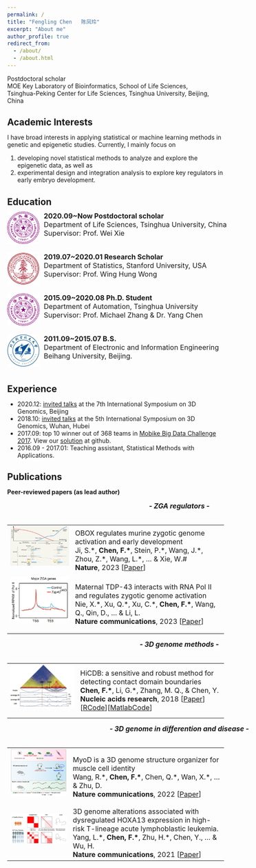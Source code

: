 ```yaml
---
permalink: /
title: "Fengling Chen   陈凤玲"
excerpt: "About me"
author_profile: true
redirect_from: 
  - /about/
  - /about.html
---
```


Postdoctoral scholar  
MOE Key Laboratory of Bioinformatics, School of Life Sciences,  
Tsinghua-Peking Center for Life Sciences, Tsinghua University, Beijing, China

Academic Interests
------
I have broad interests in applying statistical or machine learning methods in genetic and epigenetic studies. Currently, I mainly focus on    
1) developing novel statistical methods to analyze and explore the epigenetic data, as well as   
2) experimental design and integration analysis to explore key regulators in early embryo development.

<meta http-equiv="Content-Type" content="text/html;charset=utf-8">
<style type="text/css">
*{padding:0;margin:0;}
.media{width:1000px;margin:0 auto;border:0 solid #ccc;padding:10px 0;}
.media:after{clear:both;display:block;width:0;height:0;content:""}
.pull-left{height:75px;float:left;border:0 solid #ccc}
.pull-left img{height:75px;}
.media-body{float:left;width:450px;margin-left:10px;font-size:16px;}
</style>

Education
------
<div class="media">
    <span class="pull-left"><img src="images/tsinghua_logo.png" width="75px" height="75px"/></span>
    <div class="media-body">
        <div><span style="font-weight: bold">2020.09~Now     Postdoctoral scholar</span></div>
        <div>Department of Life Sciences, Tsinghua University, China</div>
        <div>Supervisor: Prof. Wei Xie</div>
    </div>
</div>

<div class="media">
    <span class="pull-left"><img src="images/stanford_logo.png" width="75px" height="75px"/></span>
    <div class="media-body">
        <div><span style="font-weight: bold">2019.07~2020.01    Research Scholar</span></div>
        <div>Department of Statistics, Stanford University, USA</div> 
        <div>Supervisor: Prof. Wing Hung Wong</div>
    </div>
</div>

<div class="media">
    <span class="pull-left"><img src="images/tsinghua_logo.png" width="75px" height="75px"/></span>
    <div class="media-body">
        <div><span style="font-weight: bold">2015.09~2020.08    Ph.D. Student</span></div>
        <div>Department of Automation, Tsinghua University</div>
        <div>Supervisor: Prof. Michael Zhang & Dr. Yang Chen  </div>
    </div>
</div>

<div class="media">
    <span class="pull-left"><img src="images/Buaa_logo.jpg" width="75px" height="75px"/></span>
    <div class="media-body">
        <div><span style="font-weight: bold">2011.09~2015.07    B.S.</span></div>
        <div>Department of Electronic and Information Engineering</div> 
        <div>Beihang University, Beijing.</div>
    </div>
</div>

Experience
------
* 2020.12: [invited talks](https://ChenFengling.github.io/files/fengling_20201206_3D%20Genome.pdf) at the 7th International Symposium on 3D Genomics, Beijing
* 2018.10: [invited talks](https://ChenFengling.github.io/files/wuhan1014_fchen.pdf) at the 5th International Symposium on 3D Genomics, Wuhan, Hubei
* 2017.09: top 10 winner out of 368 teams in [Mobike Big Data Challenge 2017](https://biendata.com/competition/mobike/). View our [solution](https://github.com/ChenFengling/mobike-cup) at github.  
* 2016.09 - 2017.01: Teaching assistant, Statistical Methods with Applications.  

Publications
------
**Peer-reviewed papers (as lead author)**
<style>
.pub_title{font-size:16px;}
.pub_author{font-size:16px;}
.pub_journal{font-size:16px;}
.subtitle{ 
    font-size:16px;           
    width: 800px;  
    height: 40px; 
    text-align:center     
} 
</style>

<div class="subtitle"> <i><b>- ZGA regulators -</b></i></div>


<table class="imgtable">

<tr>
<td><img class="proj_thumb" src="images/OBOX.png" width="320px" alt=""/>&nbsp;</td>
<td><div class="pub_title"> OBOX regulates murine zygotic genome activation and early development </div>
<div class="pub_author"> Ji, S.*,<b> Chen, F.*</b>, Stein, P.*, Wang, J.*, Zhou, Z.*, Wang, L.*, … & Xie, W.#</div>
<div class="pub_journal"><b>Nature</b>, 2023 [<a href="https://www.nature.com/articles/s41586-023-06428-3">Paper</a>]</div>
</td>
</tr>

<tr>
<td><img class="proj_thumb" src="images/TDP43.png" width="320px" alt=""/>&nbsp;</td>
<td><div class="pub_title"> Maternal TDP-43 interacts with RNA Pol II and regulates zygotic genome activation </div>
<div class="pub_author"> Nie, X.*, Xu, Q.*, Xu, C.*, <b>Chen, F.*</b>, Wang, Q., Qin, D., … & Li, L. </div>
<div class="pub_journal"><b>Nature communications</b>, 2023 [<a href="https://www.nature.com/articles/s41467-023-39924-1">Paper</a>]</div>
</td>
</tr>
</table>

<div class="subtitle"> <i><b>- 3D genome methods -</b></i></div>

<table class="imgtable">

<tr>
<td><img class="proj_thumb" src="images/HiCDB.png" width="320px" alt=""/>&nbsp;</td>
<td><div class="pub_title"> HiCDB: a sensitive and robust method for detecting contact domain boundaries </div>
<div class="pub_author"> <b>Chen, F.*</b>, Li, G.*, Zhang, M. Q., & Chen, Y. </div>
<div class="pub_journal"><b>Nucleic acids research</b>, 2018 [<a href="https://academic.oup.com/nar/article/46/21/11239/5090284">Paper</a>][<a href="https://github.com/ChenFengling/RHiCDB">RCode</a>][<a href="https://github.com/ChenFengling/HiCDB">MatlabCode</a>]</div>
</td>
</tr>
</table>

<div class="subtitle"> <i><b>- 3D genome in differention and disease -</b></i></div>


<table class="imgtable">

<tr>
<td><img class="proj_thumb" src="images/MyoD.png" width="500px" alt=""/>&nbsp;</td>
<td><div class="pub_title"> MyoD is a 3D genome structure organizer for muscle cell identity </div>
<div class="pub_author"> Wang, R.*, <b>Chen, F.*</b>, Chen, Q.*, Wan, X.*, … & Zhu, D. </div>
<div class="pub_journal"><b>Nature communications</b>, 2022 [<a href="https://www.nature.com/articles/s41467-021-27865-6">Paper</a>]</div>
</td>
</tr>

<tr>
<td><img class="proj_thumb" src="images/TALL.png" width="500px" alt=""/>&nbsp;</td>
<td><div class="pub_title"> 3D genome alterations associated with dysregulated HOXA13 expression in high-risk T-lineage acute lymphoblastic leukemia. </div>
<div class="pub_author"> Yang, L.*, <b>Chen, F.*</b>, Zhu, H.*, Chen, Y., … & Wu, H. </div>
<div class="pub_journal"><b>Nature communications</b>, 2021 [<a href="https://www.nature.com/articles/s41467-021-24044-5">Paper</a>]</div>
</td>
</tr>
</table>





